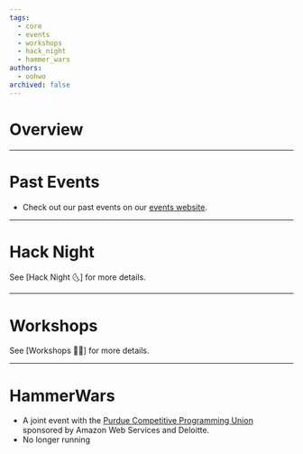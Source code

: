 ```yaml
---
tags:
  - core
  - events
  - workshops
  - hack_night
  - hammer_wars
authors:
  - oohwo
archived: false
---
```

# Overview
-----
# Past Events
- Check out our past events on our [events website](https://events.purduehackers.com).

-----
# Hack Night
See [Hack Night 🌜] for more details.

-----
# Workshops
See [Workshops 🧠🔨] for more details.

-----
# HammerWars
- A joint event with the [Purdue Competitive Programming Union](https://boilerlink.purdue.edu/organization/cpu) sponsored by Amazon Web Services and Deloitte.
- No longer running